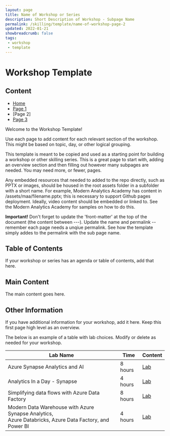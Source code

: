 ```yaml
---
layout: page
title: Name of Workshop or Series
description: Short Description of Workshop - Subpage Name
permalink: /skilling/template/name-of-workshop-page-2
updated: 2022-01-21
showbreadcrumb: false
tags: 
 - workshop
 - template
---
```


# Workshop Template

##  Content

* [Home](/skilling/template/name-of-workshop)
* [Page 1](/skilling/template/name-of-workshop-page-1)
* [Page 2]
* [Page 3](/skilling/template/name-of-workshop-page-3)

Welcome to the Workshop Template!

Use each page to add content for each relevant section of the workshop. This might be based on topic, day, or other logical grouping.

This template is meant to be copied and used as a starting point for building a workshop or other skilling series. This is a great page to start with, adding an overview section and then filling out however many subpages are needed. You may need more, or fewer, pages.

Any embedded resources that needed to added to the repo directly, such as PPTX or images, should be housed in the root assets folder in a subfolder with a short name. For example, Modern Analytics Academy has content in /assets/maa/filename.pptx; this is necessary to support Github pages deployment. Ideally, video content should be embedded or linked to. See the Modern Analytics Academy for samples on how to do this.

__Important!__ Don't forget to update the 'front-matter' at the top of the document (the content between ---). Update the name and permalink -- remember each page needs a unqiue permalink. See how the template simply addes to the permalink with the sub page name.

## Table of Contents

If your workshop or series has an agenda or table of contents, add that here. 

## Main Content

The main content goes here.

## Other Information

If you have additional information for your workshop, add it here. Keep this first page high level as an overview.

The below is an example of a table with lab choices. Modify or delete as needed for your workshop.

| Lab Name | Time | Content | 
|---|---|---|
| Azure Synapse Analytics and AI | 8 hours | [Lab](https://github.com/microsoft/MCW-Azure-Synapse-Analytics-and-AI/blob/master/Hands-on%20lab/HOL%20step-by%20step%20-%20Azure%20Synapse%20Analytics%20and%20AI.md) |
| Analytics In a Day - Synapse | 4 hours | [Lab](https://github.com/solliancenet/azure-synapse-analytics-day) |
| Simplifying data flows with Azure Data Factory | 8 hours | [Lab](https://github.com/solliancenet/tech-immersion-data-ai/blob/master/data-exp5/README.md) |
| Modern Data Warehouse with Azure Synapse Analytics, <br />Azure Databricks, Azure Data Factory, and Power BI | 4 hours | [Lab](https://github.com/solliancenet/tech-immersion-data-ai/blob/master/data-exp6/README.md) |
